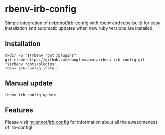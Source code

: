 # rbenv-irb-config

Simple integration of [nviennot/irb-config](https://github.com/nviennot/irb-config/) with [rbenv](https://github.com/sstephenson/rbenv/) and [ruby-build](https://github.com/sstephenson/ruby-build/) for easy installation and automatic updates when new ruby versions are installed.

## Installation

```shell
mkdir -p "$(rbenv root)/plugins"
git clone https://github.com/douglascamata/rbenv-irb-config.git "$(rbenv root)/plugins"
rbenv irb-config install
```
## Manual update

```shell
rbenv irb-config update
```

## Features

Please visit [nviennot/irb-config](https://github.com/nviennot/irb-config/) for information about all the awesomeness of irb-config!

